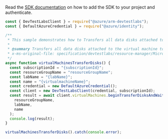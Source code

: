 Read the [SDK documentation](https://github.com/Azure/azure-sdk-for-js/blob/%40azure%2Farm-devtestlabs_4.0.1/sdk/devtestlabs/arm-devtestlabs/README.md) on how to add the SDK to your project and authenticate.

```javascript
const { DevTestLabsClient } = require("@azure/arm-devtestlabs");
const { DefaultAzureCredential } = require("@azure/identity");

/**
 * This sample demonstrates how to Transfers all data disks attached to the virtual machine to be owned by the current user. This operation can take a while to complete.
 *
 * @summary Transfers all data disks attached to the virtual machine to be owned by the current user. This operation can take a while to complete.
 * x-ms-original-file: specification/devtestlabs/resource-manager/Microsoft.DevTestLab/stable/2018-09-15/examples/VirtualMachines_TransferDisks.json
 */
async function virtualMachinesTransferDisks() {
  const subscriptionId = "{subscriptionId}";
  const resourceGroupName = "resourceGroupName";
  const labName = "{labName}";
  const name = "{virtualmachineName}";
  const credential = new DefaultAzureCredential();
  const client = new DevTestLabsClient(credential, subscriptionId);
  const result = await client.virtualMachines.beginTransferDisksAndWait(
    resourceGroupName,
    labName,
    name
  );
  console.log(result);
}

virtualMachinesTransferDisks().catch(console.error);
```
